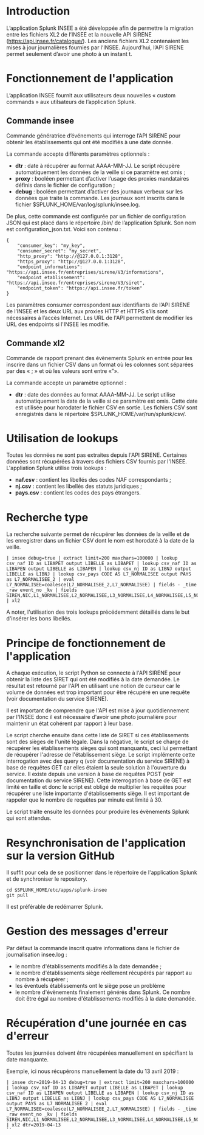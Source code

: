 # Introduction
L’application Splunk INSEE a été développée afin de permettre la migration entre les fichiers XL2 de l’INSEE et la nouvelle API SIRENE (https://api.insee.fr/catalogue/).
Les anciens fichiers XL2 contenaient les mises à jour journalières fournies par l’INSEE. Aujourd’hui, l’API SIRENE permet seulement d’avoir une photo à un instant t.

# Fonctionnement de l'application
L’application INSEE fournit aux utilisateurs deux nouvelles « custom commands » aux utilsateurs de l’application Splunk.

## Commande insee
Commande génératrice d’événements qui interroge l’API SIRENE pour obtenir les établissements qui ont été modifiés à une date donnée.

La commande accepte différents paramètres optionnels :
- **dtr** : date à récupérer au format AAAA-MM-JJ. Le script récupère automatiquement les données de la veille si ce paramètre est omis ;
- **proxy** : booléen permettant d’activer l’usage des proxies mandataires définis dans le fichier de configuration ;
- **debug** : booléen permettant d’activer des journaux verbeux sur les données que traite la commande. Les journaux sont inscrits dans le fichier $SPLUNK_HOME/var/log/splunk/insee.log.

De plus, cette commande est configurée par un fichier de configuration JSON qui est placé dans le répertoire /bin/ de l’application Splunk. Son nom est configuration_json.txt. Voici son contenu :
```
{
    "consumer_key": "my_key",
    "consumer_secret": "my_secret",
    "http_proxy": "http://@127.0.0.1:3128",
    "https_proxy": "http://@127.0.0.1:3128",
    "endpoint_informations": "https://api.insee.fr/entreprises/sirene/V3/informations",
    "endpoint_etablissement": "https://api.insee.fr/entreprises/sirene/V3/siret",
    "endpoint_token": "https://api.insee.fr/token"
}
```
Les paramètres consumer correspondent aux identifiants de l’API SIRENE de l’INSEE et les deux URL aux proxies HTTP et HTTPS s’ils sont nécessaires à l’accès Internet.
Les URL de l'API permettent de modifier les URL des endpoints si l'INSEE les modifie.

## Commande xl2
Commande de rapport prenant des évènements Splunk en entrée pour les inscrire dans un fichier CSV dans un format où les colonnes sont séparées par des « ; » et où les valeurs sont entre «"».

La commande accepte un paramètre optionnel :
- **dtr** : date des données au format AAAA-MM-JJ. Le script utilise automatiquement la date de la veille si ce paramètre est omis. Cette date est utilisée pour horodater le fichier CSV en sortie. Les fichiers CSV sont enregistrés dans le répertoire $SPLUNK_HOME/var/run/splunk/csv/.

# Utilisation de lookups
Toutes les données ne sont pas extraites depuis l'API SIRENE. Certaines données sont récupérées à travers des fichiers CSV fournis par l'INSEE. L'appliation Splunk utilise trois lookups :
- **naf.csv** : contient les libellés des codes NAF correspondants ;
- **nj.csv** :  contient les libellés des statuts juridiques ;
- **pays.csv** : contient les codes des pays étrangers.

# Recherche type
La recherche suivante permet de récupérer les données de la veille et de les enregistrer dans un fichier CSV dont le nom est horodaté à la date de la veille.
```
| insee debug=true | extract limit=200 maxchars=100000 | lookup csv_naf ID as LIBAPET output LIBELLE as LIBAPET | lookup csv_naf ID as LIBAPEN output LIBELLE as LIBAPEN | lookup csv_nj ID as LIBNJ output LIBELLE as LIBNJ | lookup csv_pays CODE AS L7_NORMALISEE output PAYS as L7_NORMALISEE_2 | eval L7_NORMALISEE=coalesce(L7_NORMALISEE_2,L7_NORMALISEE) | fields - _time _raw event_no _kv | fields SIREN,NIC,L1_NORMALISEE,L2_NORMALISEE,L3_NORMALISEE,L4_NORMALISEE,L5_NORMALISEE,L6_NORMALISEE,L7_NORMALISEE,L1_DECLAREE,L2_DECLAREE,L3_DECLAREE,L4_DECLAREE,L5_DECLAREE,L6_DECLAREE,L7_DECLAREE,NUMVOIE,INDREP,TYPVOIE,LIBVOIE,CODPOS,CEDEX,RPET,LIBREG,DEPET,ARRONET,CTONET,COMET,LIBCOM,DU,TU,UU,EPCI,TCD,ZEMET,SIEGE,ENSEIGNE,IND_PUBLIPO,DIFFCOM,AMINTRET,NATETAB,LIBNATETAB,APET700,LIBAPET,DAPET,TEFET,LIBTEFET,EFETCENT,DEFET,ORIGINE,DCRET,DDEBACT,ACTIVNAT,LIEUACT,ACTISURF,SAISONAT,MODET,PRODET,PRODPART,AUXILT,NOMEN_LONG,SIGLE,NOM,PRENOM,CIVILITE,RNA,NICSIEGE,RPEN,DEPCOMEN,ADR_MAIL,NJ,LIBNJ,APEN700,LIBAPEN,DAPEN,APRM,ESS,DATEESS,TEFEN,LIBTEFEN,EFENCENT,DEFEN,CATEGORIE,DCREN,AMINTREN,MONOACT,MODEN,PRODEN,ESAANN,TCA,ESAAPEN,ESASEC1N,ESASEC2N,ESASEC3N,ESASEC4N,VMAJ,VMAJ1,VMAJ2,VMAJ3,DATEMAJ,EVE,DATEVE,TYPCREH,DREACTET,DREACTEN,MADRESSE,MENSEIGNE,MAPET,MPRODET,MAUXILT,MNOMEN,MSIGLE,MNICSIEGE,MNJ,MAPEN,MPRODEN,SIRETPS,TEL | xl2
```
A noter, l'utilisation des trois lookups précédemment détaillés dans le but d'insérer les bons libellés.

# Principe de fonctionnement de l'application
A chaque exécution, le script Python se connecte à l'API SIRENE pour obtenir la liste des SIRET qui ont été modifiés à la date demandée.
Le résultat est retourné par l'API en utilisant une notion de curseur car le volume de données est trop important pour être récupéré en une requête (voir documentation du service SIRENE).


Il est important de comprendre que l'API est mise à jour quotidiennement par l'INSEE donc il est nécessaire d'avoir une photo journalière pour maintenir un état cohérent par rapport à leur base.

Le script cherche ensuite dans cette liste de SIRET si ces établissements sont des sièges de l'unité légale. Dans la négative, le script se charge de récupérer les établissements sièges qui sont manquants, ceci lui permettant de récupérer l'adresse de l'établissement siège.
Le script implémente cette interrogation avec des query q (voir documentation du service SIRENE) à base de requêtes GET car elles étaient la seule solution à l'ouverture du service. Il existe depuis une version à base de requêtes POST (voir documentation du service SIRENE).
Cette interrogation à base de GET est limité en taille et donc le script est obligé de multiplier les requêtes pour récupérer une liste importante d'établissements siège. Il est important de rappeler que le nombre de requêtes par minute est limité à 30.

Le script traite ensuite les données pour produire les évènements Splunk qui sont attendus.

# Resynchronisation de l'application sur la version GitHub
Il suffit pour cela de se positionner dans le répertoire de l'application Splunk et de synchroniser le repository.
```
cd $SPLUNK_HOME/etc/apps/splunk-insee
git pull
```

Il est préférable de redémarrer Splunk.

# Gestion des messages d'erreur
Par défaut la commande inscrit quatre informations dans le fichier de journalisation insee.log :
- le nombre d'établissements modifiés à la date demandée ;
- le nombre d'établissements siège réellement récupérés par rapport au nombre à récupérer ;
- les éventuels établissements ont le siège pose un problème
- le nombre d'évènements finalement générés dans Splunk. Ce nombre doit être égal au nombre d'établissements modifiés à la date demandée.

# Récupération d'une journée en cas d'erreur
Toutes les journées doivent être récupérées manuellement en spécifiant la date manquante.

Exemple, ici nous récupérons manuellement la date du 13 avril 2019 :

```
| insee dtr=2019-04-13 debug=true | extract limit=200 maxchars=100000 | lookup csv_naf ID as LIBAPET output LIBELLE as LIBAPET | lookup csv_naf ID as LIBAPEN output LIBELLE as LIBAPEN | lookup csv_nj ID as LIBNJ output LIBELLE as LIBNJ | lookup csv_pays CODE AS L7_NORMALISEE output PAYS as L7_NORMALISEE_2 | eval L7_NORMALISEE=coalesce(L7_NORMALISEE_2,L7_NORMALISEE) | fields - _time _raw event_no _kv | fields SIREN,NIC,L1_NORMALISEE,L2_NORMALISEE,L3_NORMALISEE,L4_NORMALISEE,L5_NORMALISEE,L6_NORMALISEE,L7_NORMALISEE,L1_DECLAREE,L2_DECLAREE,L3_DECLAREE,L4_DECLAREE,L5_DECLAREE,L6_DECLAREE,L7_DECLAREE,NUMVOIE,INDREP,TYPVOIE,LIBVOIE,CODPOS,CEDEX,RPET,LIBREG,DEPET,ARRONET,CTONET,COMET,LIBCOM,DU,TU,UU,EPCI,TCD,ZEMET,SIEGE,ENSEIGNE,IND_PUBLIPO,DIFFCOM,AMINTRET,NATETAB,LIBNATETAB,APET700,LIBAPET,DAPET,TEFET,LIBTEFET,EFETCENT,DEFET,ORIGINE,DCRET,DDEBACT,ACTIVNAT,LIEUACT,ACTISURF,SAISONAT,MODET,PRODET,PRODPART,AUXILT,NOMEN_LONG,SIGLE,NOM,PRENOM,CIVILITE,RNA,NICSIEGE,RPEN,DEPCOMEN,ADR_MAIL,NJ,LIBNJ,APEN700,LIBAPEN,DAPEN,APRM,ESS,DATEESS,TEFEN,LIBTEFEN,EFENCENT,DEFEN,CATEGORIE,DCREN,AMINTREN,MONOACT,MODEN,PRODEN,ESAANN,TCA,ESAAPEN,ESASEC1N,ESASEC2N,ESASEC3N,ESASEC4N,VMAJ,VMAJ1,VMAJ2,VMAJ3,DATEMAJ,EVE,DATEVE,TYPCREH,DREACTET,DREACTEN,MADRESSE,MENSEIGNE,MAPET,MPRODET,MAUXILT,MNOMEN,MSIGLE,MNICSIEGE,MNJ,MAPEN,MPRODEN,SIRETPS,TEL | xl2 dtr=2019-04-13
``